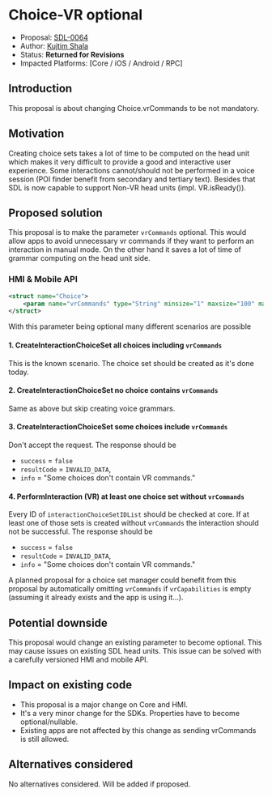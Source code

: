 # Choice-VR optional

* Proposal: [SDL-0064](0064-choice-vr-optional.md)
* Author: [Kujtim Shala](https://github.com/kshala-ford)
* Status: **Returned for Revisions**
* Impacted Platforms: [Core / iOS / Android / RPC]

## Introduction

This proposal is about changing Choice.vrCommands to be not mandatory.

## Motivation

Creating choice sets takes a lot of time to be computed on the head unit which makes it very difficult to provide a good and interactive user experience. Some interactions cannot/should not be performed in a voice session (POI finder benefit from secondary and tertiary text). Besides that SDL is now capable to support Non-VR head units (impl. VR.isReady()).

## Proposed solution

This proposal is to make the parameter `vrCommands` optional. This would allow apps to avoid unnecessary vr commands if they want to perform an interaction in manual mode. On the other hand it saves a lot of time of grammar computing on the head unit side.

### HMI & Mobile API

```xml
<struct name="Choice">
    <param name="vrCommands" type="String" minsize="1" maxsize="100" maxlength="99" array="true" mandatory="false" />
</struct>
```

With this parameter being optional many different scenarios are possible

#### 1. CreateInteractionChoiceSet all choices including `vrCommands`
This is the known scenario. The choice set should be created as it's done today.

#### 2. CreateInteractionChoiceSet no choice contains `vrCommands`
Same as above but skip creating voice grammars.

#### 3. CreateInteractionChoiceSet some choices include `vrCommands`
Don't accept the request. The response should be
- `success` = `false`
- `resultCode` = `INVALID_DATA`,
- `info` = "Some choices don't contain VR commands."

#### 4. PerformInteraction (VR) at least one choice set without `vrCommands`
Every ID of `interactionChoiceSetIDList` should be checked at core. If at least one of those sets is created without `vrCommands` the interaction should not be successful. The response should be
- `success` = `false`
- `resultCode` = `INVALID_DATA`,
- `info` = "Some choices don't contain VR commands."

A planned proposal for a choice set manager could benefit from this proposal by automatically omitting `vrCommands` if `vrCapabilities` is empty (assuming it already exists and the app is using it...).

## Potential downside

This proposal would change an existing parameter to become optional. This may cause issues on existing SDL head units. This issue can be solved with a carefully versioned HMI and mobile API.

## Impact on existing code

- This proposal is a major change on Core and HMI.
- It's a very minor change for the SDKs. Properties have to become optional/nullable.
- Existing apps are not affected by this change as sending vrCommands is still allowed.

## Alternatives considered

No alternatives considered. Will be added if proposed.
